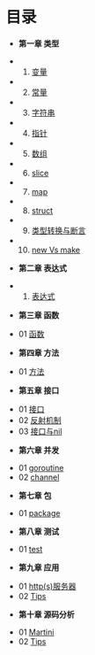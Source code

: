 目录
===
* **第一章 类型**
 - 01. [变量](book/Chapter01/01-variable.md)
 - 02. [常量](book/Chapter01/02-const.md)
 - 03. [字符串](book/Chapter01/03-string.md)
 - 04. [指针](book/Chapter01/04-pointer.md)
 - 05. [数组](book/Chapter01/05-array.md)
 - 06. [slice](book/Chapter01/06-slice.md)
 - 07. [map](book/Chapter01/07-map.md)
 - 08. [struct](book/Chapter01/08-struct.md)
 - 09. [类型转换与断言](book/Chapter01/09-convert.md)
 - 10. [new Vs make](book/Chapter01/10-new-make.md)
* **第二章 表达式**
 - 01. [表达式](book/Chapter02/01-statement.md)
* **第三章 函数**
 - 01 [函数](book/Chapter03/01-function.md)
* **第四章 方法**
 - 01 [方法](book/Chapter04/01-method.md)
* **第五章 接口**
 - 01 [接口](book/Chapter05/01-interface.md)
 - 02 [反射机制](book/Chapter05/02-reflect.md)
 - 03 [接口与nil](book/Chapter05/03-interface-nil.md)
* **第六章 并发**
 - 01 [goroutine](book/Chapter06/01-goroutine.md)
 - 02 [channel](book/Chapter06/02-channel.md)
* **第七章 包**
 - 01 [package](book/Chapter07/01-package.md)
* **第八章 测试**
 - 01 [test](book/Chapter08/01-test.md)
* **第九章 应用**
 - 01 [http(s)服务器](book/Chapter09/01-http-https.md)
 - 02 [Tips](book/Chapter09/02-tips.md)
* **第十章 源码分析**
 - 01 [Martini](book/Chapter10/01-http-https.md)
 - 02 [Tips](book/Chapter10/02-tips.md)
